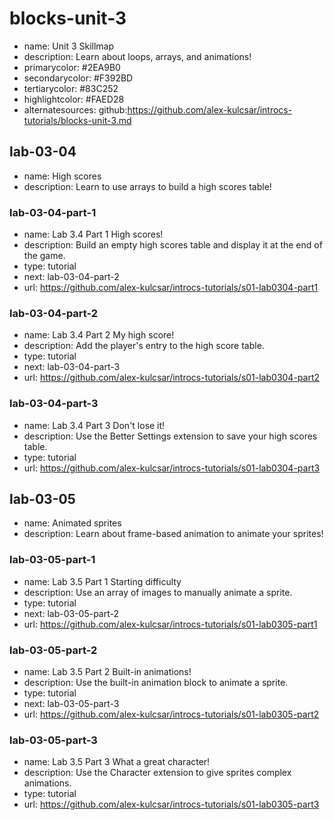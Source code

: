 # blocks-unit-3

* name: Unit 3 Skillmap
* description: Learn about loops, arrays, and animations!
* primarycolor: #2EA9B0
* secondarycolor: #F392BD
* tertiarycolor: #83C252
* highlightcolor: #FAED28
* alternatesources: github:https://github.com/alex-kulcsar/introcs-tutorials/blocks-unit-3.md

## lab-03-04

* name: High scores
* description: Learn to use arrays to build a high scores table!

### lab-03-04-part-1

* name: Lab 3.4 Part 1 High scores!
* description: Build an empty high scores table and display it at the end of the game.
* type: tutorial
* next: lab-03-04-part-2
* url: https://github.com/alex-kulcsar/introcs-tutorials/s01-lab0304-part1

### lab-03-04-part-2

* name: Lab 3.4 Part 2 My high score!
* description: Add the player's entry to the high score table.
* type: tutorial
* next: lab-03-04-part-3
* url: https://github.com/alex-kulcsar/introcs-tutorials/s01-lab0304-part2

### lab-03-04-part-3

* name: Lab 3.4 Part 3 Don't lose it!
* description: Use the Better Settings extension to save your high scores table.
* type: tutorial
* url: https://github.com/alex-kulcsar/introcs-tutorials/s01-lab0304-part3

## lab-03-05

* name: Animated sprites
* description: Learn about frame-based animation to animate your sprites!

### lab-03-05-part-1

* name: Lab 3.5 Part 1 Starting difficulty
* description: Use an array of images to manually animate a sprite.
* type: tutorial
* next: lab-03-05-part-2
* url: https://github.com/alex-kulcsar/introcs-tutorials/s01-lab0305-part1

### lab-03-05-part-2

* name: Lab 3.5 Part 2 Built-in animations!
* description: Use the built-in animation block to animate a sprite.
* type: tutorial
* next: lab-03-05-part-3
* url: https://github.com/alex-kulcsar/introcs-tutorials/s01-lab0305-part2

### lab-03-05-part-3

* name: Lab 3.5 Part 3 What a great character!
* description: Use the Character extension to give sprites complex animations.
* type: tutorial
* url: https://github.com/alex-kulcsar/introcs-tutorials/s01-lab0305-part3
